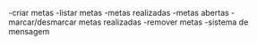 -criar metas
-listar metas
    -metas realizadas
    -metas abertas
-marcar/desmarcar metas realizadas
-remover metas
-sistema de mensagem
